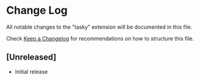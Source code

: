 # Change Log

All notable changes to the "tasky" extension will be documented in this file.

Check [Keep a Changelog](http://keepachangelog.com/) for recommendations on how to structure this file.

## [Unreleased]

- Initial release